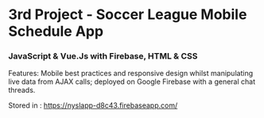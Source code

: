 # 3rd Project - Soccer League Mobile Schedule App

### JavaScript & Vue.Js with Firebase, HTML & CSS

Features: Mobile best practices and responsive design whilst manipulating live data from AJAX calls; deployed on Google Firebase with a general chat threads. 

Stored in : https://nyslapp-d8c43.firebaseapp.com/
